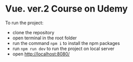 # Vue. ver.2 Course on Udemy
To run the project:
<ul>
  <li>clone the repository</li>
  <li>open terminal in the root folder</li>
  <li>run the command <code>npm i</code> to install the npm packages</li>
  <li>run <code>npm run dev</code> to run the project on local server</li>
  <li>open <a href="http://localhost:8080/">http://localhost:8080/</a></li>
</ul>
